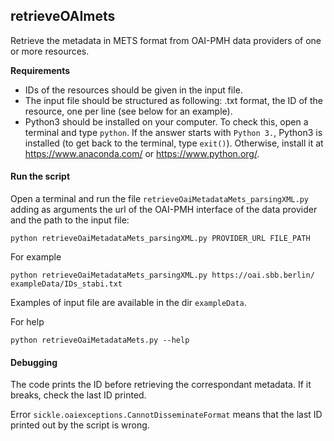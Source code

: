 ## retrieveOAImets

Retrieve the metadata in METS format from OAI-PMH data providers of one or more resources.

**Requirements**
- IDs of the resources should be given in the input file.
- The input file should be structured as following: .txt format, the ID of the resource, one per line (see below for an example).
- Python3 should be installed on your computer. To check this, open a terminal and type `python`. If the answer starts with `Python 3.`, Python3 is installed (to get back to the terminal, type `exit()`). Otherwise, install it at https://www.anaconda.com/ or https://www.python.org/.


#### Run the script
Open a terminal and run the file `retrieveOaiMetadataMets_parsingXML.py` adding as arguments the url of the OAI-PMH interface of the data provider and the path to the input file:

	python retrieveOaiMetadataMets_parsingXML.py PROVIDER_URL FILE_PATH

For example
	
	python retrieveOaiMetadataMets_parsingXML.py https://oai.sbb.berlin/ exampleData/IDs_stabi.txt

Examples of input file are available in the dir `exampleData`.
	
For help

	python retrieveOaiMetadataMets.py --help

#### Debugging
The code prints the ID before retrieving the correspondant metadata. If it breaks, check the last ID printed.

Error `sickle.oaiexceptions.CannotDisseminateFormat` means that the last ID printed out by the script is wrong.

